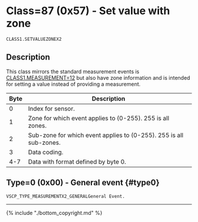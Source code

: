 # Class=87 (0x57) - Set value with zone

    CLASS1.SETVALUEZONEX2

## Description

This class mirrors the standard measurement events is [CLASS1.MEASUREMENT=12](./class1.measurementx2.md) but also have zone information and is intended for setting a value instead of providing a measurement.

 | Byte | Description                                                        |
 | ---- | -----------                                                        |
 | 0    | Index for sensor.                                                  |
 | 1    | Zone for which event applies to (0-255). 255 is all zones.         |
 | 2    | Sub-zone for which event applies to (0-255). 255 is all sub-zones. |
 | 3    | Data coding.                                                       |
 | 4-7  | Data with format defined by byte 0.                                |

## Type=0 (0x00) - General event {#type0}
    VSCP_TYPE_MEASUREMENTX2_GENERALGeneral Event.




----

{% include "./bottom_copyright.md" %}